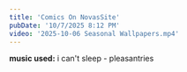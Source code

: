 ```yaml
---
title: 'Comics On NovasSite'
pubDate: '10/7/2025 8:12 PM'
video: '2025-10-06 Seasonal Wallpapers.mp4'
---
```

**music used:** i can't sleep - pleasantries
